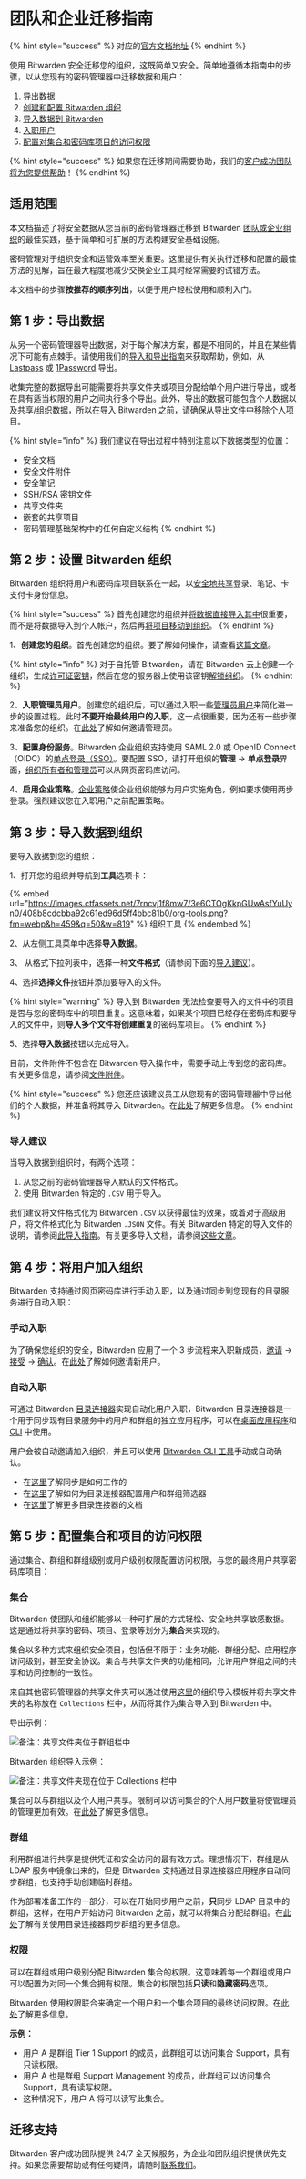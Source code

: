 # 团队和企业迁移指南

{% hint style="success" %}
对应的[官方文档地址](https://bitwarden.com/help/article/teams-enterprise-migration-guide/)
{% endhint %}

使用 Bitwarden 安全迁移您的组织，这既简单又安全。简单地遵循本指南中的步骤，以从您现有的密码管理器中迁移数据和用户：

1. [导出数据](teams-and-enterprise-migration-guide.md#step-1-export-your-data)
2. [创建和配置 Bitwarden 组织](teams-and-enterprise-migration-guide.md#step-2-setup-your-bitwarden-organization)
3. [导入数据到 Bitwarden](teams-and-enterprise-migration-guide.md#step-3-import-data-to-your-organization)
4. [入职用户](teams-and-enterprise-migration-guide.md#step-4-onboard-users-to-the-organization)
5. [配置对集合和密码库项目的访问权限](teams-and-enterprise-migration-guide.md#step-5-configure-access-to-collections-and-items)

{% hint style="success" %}
如果您在迁移期间需要协助，我们的[客户成功团队将为您提供帮助](../admin-console/more/lastpass-enterprise-migration-guide.md#migration-support)！
{% endhint %}

## 适用范围 <a href="#scope" id="scope"></a>

本文档描述了将安全数据从您当前的密码管理器迁移到 Bitwarden [团队或企业组织](../organizations/organizations.md)的最佳实践，基于简单和可扩展的方法构建安全基础设施。

密码管理对于组织安全和运营效率至关重要。这里提供有关执行迁移和配置的最佳方法的见解，旨在最大程度地减少交换企业工具时经常需要的试错方法。

本文档中的步骤**按推荐的顺序列出**，以便于用户轻松使用和顺利入门。

## 第 1 步：导出数据 <a href="#step-1-export-your-data" id="step-1-export-your-data"></a>

从另一个密码管理器导出数据，对于每个解决方案，都是不相同的，并且在某些情况下可能有点棘手。请使用我们的[导入和导出指南](../import-export/)来获取帮助，例如，从 [Lastpass](../import-export/import-guides/import-your-data-from-lastpass.md#export-from-lastpass) 或 [1Password](../import-export/import-guides/import-your-data-from-1password.md#export-your-1-password-1-pif-logins) 导出。

收集完整的数据导出可能需要将共享文件夹或项目分配给单个用户进行导出，或者在具有适当权限的用户之间执行多个导出。此外，导出的数据可能包含个人数据以及共享/组织数据，所以在导入 Bitwarden 之前，请确保从导出文件中移除个人项目。

{% hint style="info" %}
我们建议在导出过程中特别注意以下数据类型的位置：

* 安全文档
* 安全文件附件
* 安全笔记
* SSH/RSA 密钥文件
* 共享文件夹
* 嵌套的共享项目
* 密码管理基础架构中的任何自定义结构
{% endhint %}

## 第 2 步：设置 Bitwarden 组织 <a href="#step-2-setup-your-bitwarden-organization" id="step-2-setup-your-bitwarden-organization"></a>

Bitwarden 组织将用户和密码库项目联系在一起，以[安全地共享](../organizations/sharing.md)登录、笔记、卡支付卡身份信息。

{% hint style="success" %}
首先创建您的组织并[将数据直接导入其中](../import-export/import-data-to-an-organization.md)很重要，而不是将数据导入到个人帐户，然后再[将项目移动到组织](../organizations/sharing.md)。
{% endhint %}

1、**创建您的组织**。首先创建您的组织。要了解如何操作，请查看[这篇文章](../organizations/organizations.md#create-an-organization)。

{% hint style="info" %}
对于自托管 Bitwarden，请在 Bitwarden 云上创建一个组织，生成[许可证密钥](https://bitwarden.com/host/)，然后在您的服务器上使用该密钥[解锁组织](../self-hosting/licensing-for-paid-features.md#organization-license)。
{% endhint %}

2、**入职管理员用户**。创建您的组织后，可以通过入职一些[管理员用户](../admin-console/user-management/member-roles-and-permissions.md)来简化进一步的设置过程。此时**不要开始最终用户的入职**，这一点很重要，因为还有一些步骤来准备您的组织。在[此处](../organizations/user-management.md#onboard-users)了解如何邀请管理员。

3、**配置身份服务**。Bitwarden 企业组织支持使用 SAML 2.0 或 OpenID Connect（OIDC）的[单点登录（SSO）](../login-with-sso/about-login-with-sso.md)。要配置 SSO，请打开组织的**管理** → **单点登录**界面，[组织所有者和管理员](../admin-console/user-management/member-roles-and-permissions.md)可以从网页密码库访问。

4、**启用企业策略**。[企业策略](../organizations/enterprise-policies.md)使企业组织能够为用户实施角色，例如要求使用两步登录。强烈建议您在入职用户之前配置策略。

## 第 3 步：导入数据到组织 <a href="#step-3-import-data-to-your-organization" id="step-3-import-data-to-your-organization"></a>

要导入数据到您的组织：

1、打开您的组织并导航到**工具**选项卡：

{% embed url="https://images.ctfassets.net/7rncvj1f8mw7/3e6CTOgKkpGUwAsfYuUyn0/408b8cdcbba92c61ed96d5ff4bbc81b0/org-tools.png?fm=webp&h=459&q=50&w=819" %}
组织工具
{% endembed %}

2、从左侧工具菜单中选择**导入数据**。&#x20;

3、 从格式下拉列表中，选择一种**文件格式**（请参阅下面的[导入建议](teams-and-enterprise-migration-guide.md#import-recommendations)）。

4、选择**选择文件**按钮并添加要导入的文件。

{% hint style="warning" %}
导入到 Bitwarden 无法检查要导入的文件中的项目是否与您的密码库中的项目重复。这意味着，如果某个项目已经存在密码库和要导入的文件中，则**导入多个文件将创建重复**的密码库项目。
{% endhint %}

5、选择**导入数据**按钮以完成导入。

目前，文件附件不包含在 Bitwarden 导入操作中，需要手动上传到您的密码库。有关更多信息，请参阅[文件附件](../your-vault/file-attachments.md)。

{% hint style="success" %}
您还应该建议员工从您现有的密码管理器中导出他们的个人数据，并准备将其导入 Bitwarden。在[此处](../import-export/)了解更多信息。
{% endhint %}

### 导入建议 <a href="#import-recommendations" id="import-recommendations"></a>

当导入数据到组织时，有两个选项：

1. 从您之前的密码管理器导入默认的文件格式。
2. 使用 Bitwarden 特定的 `.CSV` 用于导入。

我们建议将文件格式化为 Bitwarden `.CSV` 以获得最佳的效果，或着对于高级用户，将文件格式化为 Bitwarden `.JSON` 文件。有关 Bitwarden 特定的导入文件的说明，请参阅[此导入指南](../import-export/condition-a-bitwarden-.csv-or-.json.md)。有关更多导入文档，请参阅[这些文章](../import-export/)。

## 第 4 步：将用户加入组织 <a href="#step-4-onboard-users-to-the-organization" id="step-4-onboard-users-to-the-organization"></a>

Bitwarden 支持通过网页密码库进行手动入职，以及通过同步到您现有的目录服务进行自动入职：

### 手动入职 <a href="#manual-onboarding" id="manual-onboarding"></a>

为了确保您组织的安全，Bitwarden 应用了一个 3 步流程来入职新成员，[邀请](../organizations/user-management.md#invite) → [接受](../organizations/user-management.md#accept) → [确认](../organizations/user-management.md#confirm)。在[此处](../organizations/user-management.md#onboard-users)了解如何邀请新用户。

### 自动入职 <a href="#automated-onboarding" id="automated-onboarding"></a>

可通过 Bitwarden [目录连接器](../directory-connector/about-directory-connector.md)实现自动化用户入职，Bitwarden 目录连接器是一个用于同步现有目录服务中的用户和群组的独立应用程序，可以在[桌面应用程序](../directory-connector/directory-connector-desktop-app.md)和 [CLI](../directory-connector/directory-connector-cli.md) 中使用。

用户会被自动邀请加入组织，并且可以使用 [Bitwarden CLI 工具](../password-manager/developer-tools/password-manager-cli.md#confirm)手动或自动确认。

* 在[这里](../directory-connector/about-directory-connector.md)了解同步是如何工作的
* 在[这里](../directory-connector/sync-options-and-filters.md)了解如何为目录连接器配置用户和群组筛选器
* 在[这里](../directory-connector/)了解更多目录连接器的文档

## 第 5 步：配置集合和项目的访问权限 <a href="#step-5-configure-access-to-collections-and-items" id="step-5-configure-access-to-collections-and-items"></a>

通过集合、群组和群组级别或用户级别权限配置访问权限，与您的最终用户共享密码库项目：

### 集合 <a href="#collections" id="collections"></a>

Bitwarden 使团队和组织能够以一种可扩展的方式轻松、安全地共享敏感数据。这是通过将共享的密码、项目、登录等划分为**集合**来实现的。

集合以多种方式来组织安全项目，包括但不限于：业务功能、群组分配、应用程序访问级别，甚至安全协议。集合与共享文件夹的功能相同，允许用户群组之间的共享和访问控制的一致性。

来自其他密码管理器的共享文件夹可以通过使用[这里](https://bitwarden.com/help/files/bitwarden\_export\_org.csv)的组织导入模板并将共享文件夹的名称放在 `Collections` 栏中，从而将其作为集合导入到 Bitwarden 中。

导出示例：

![备注：共享文件夹位于群组栏中](https://raw.githubusercontent.com/bitwarden/help/master/images/migration/lp-export.png)

Bitwarden 组织导入示例：

![备注：共享文件夹现在位于 Collections 栏中](https://raw.githubusercontent.com/bitwarden/help/master/images/migration/bw-import.png)

集合可以与群组以及个人用户共享。限制可以访问集合的个人用户数量将使管理员的管理更加有效。在[此处](../organizations/collections.md)了解更多信息。

### 群组 <a href="#groups" id="groups"></a>

利用群组进行共享是提供凭证和安全访问的最有效方式。理想情况下，群组是从 LDAP 服务中镜像出来的，但是 Bitwarden 支持通过目录连接器应用程序自动同步群组，也支持手动创建临时群组。

作为部署准备工作的一部分，可以在开始同步用户之前，**只**同步 LDAP 目录中的群组，这样，在用户开始访问 Bitwarden 之前，就可以将集合分配给群组。在[此处](../directory-connector/sync-options-and-filters.md)了解有关使用目录连接器同步群组的更多信息。

### 权限 <a href="#permissions" id="permissions"></a>

可以在群组或用户级别分配 Bitwarden 集合的权限。这意味着每一个群组或用户可以配置为对同一个集合拥有权限。集合的权限包括**只读**和**隐藏密码**选项。

Bitwarden 使用权限联合来确定一个用户和一个集合项目的最终访问权限。在[此处](../admin-console/user-management/member-roles-and-permissions.md#access-control)了解更多信息。

**示例：**

* 用户 A 是群组 Tier 1 Support 的成员，此群组可以访问集合 Support，具有只读权限。
* 用户 A 也是群组 Support Management  的成员，此群组可以访问集合 Support，具有读写权限。
* 这种情况下，用户 A 将可以读写此集合。

## 迁移支持 <a href="#migration-support" id="migration-support"></a>

Bitwarden 客户成功团队提供 24/7 全天候服务，为企业和团队组织提供优先支持。如果您需要帮助或有任何疑问，请随时[联系我们](https://bitwarden.com/contact)。
